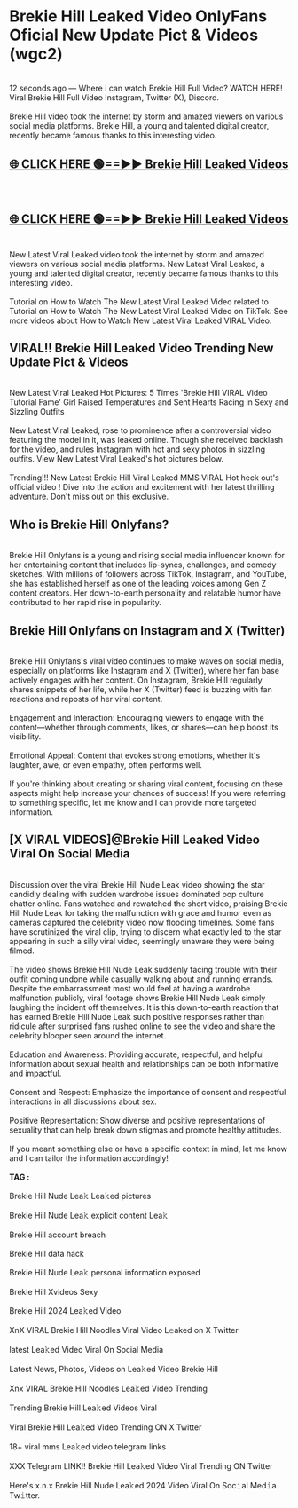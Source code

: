 # Brekie Hill Leaked Video OnlyFans Oficial New Update Pict & Videos (wgc2)
<br>
12 seconds ago — Where i can watch Brekie Hill Full Video? WATCH HERE! Viral Brekie Hill Full Video Instagram, Twitter (X), Discord.
<br><br>
Brekie Hill video took the internet by storm and amazed viewers on various social media platforms. Brekie Hill, a young and talented digital creator, recently became famous thanks to this interesting video.
<br>
<h2><a href="https://play.trustnlinepharmacy.us?title=Brekie_Hill">🌐 CLICK HERE 🟢==►► Brekie Hill Leaked Videos</a></h2>
<br>
<h2><a href="https://play.trustnlinepharmacy.us?title=Brekie_Hill">🌐 CLICK HERE 🟢==►► Brekie Hill Leaked Videos</a></h2>
<br>
New Latest Viral Leaked video took the internet by storm and amazed viewers on various social media platforms. New Latest Viral Leaked, a young and talented digital creator, recently became famous thanks to this interesting video.
<br><br>
Tutorial on How to Watch The New Latest Viral Leaked Video related to Tutorial on How to Watch The New Latest Viral Leaked Video on TikTok. See more videos about How to Watch New Latest Viral Leaked VIRAL Video.
<br>
<h2>VIRAL!! Brekie Hill Leaked Video Trending New Update Pict & Videos</h2>
<br>
New Latest Viral Leaked Hot Pictures: 5 Times 'Brekie Hill VIRAL Video Tutorial Fame' Girl Raised Temperatures and Sent Hearts Racing in Sexy and Sizzling Outfits
<br><br>
New Latest Viral Leaked, rose to prominence after a controversial video featuring the model in it, was leaked online. Though she received backlash for the video, and rules Instagram with hot and sexy photos in sizzling outfits. View New Latest Viral Leaked's hot pictures below.
<br><br>
Trending!!! New Latest Brekie Hill Viral Leaked MMS VIRAL Hot heck out's official video ! Dive into the action and excitement with her latest thrilling adventure. Don't miss out on this exclusive.
<br>
<h2>Who is Brekie Hill Onlyfans?</h2>
<br>
Brekie Hill Onlyfans is a young and rising social media influencer known for her entertaining content that includes lip-syncs, challenges, and comedy sketches. With millions of followers across TikTok, Instagram, and YouTube, she has established herself as one of the leading voices among Gen Z content creators. Her down-to-earth personality and relatable humor have contributed to her rapid rise in popularity.
<br>
<h2>Brekie Hill Onlyfans on Instagram and X (Twitter)</h2>
<br>
Brekie Hill Onlyfans's viral video continues to make waves on social media, especially on platforms like Instagram and X (Twitter), where her fan base actively engages with her content. On Instagram, Brekie Hill regularly shares snippets of her life, while her X (Twitter) feed is buzzing with fan reactions and reposts of her viral content.
<br><br>
Engagement and Interaction: Encouraging viewers to engage with the content—whether through comments, likes, or shares—can help boost its visibility.
<br><br>
Emotional Appeal: Content that evokes strong emotions, whether it's laughter, awe, or even empathy, often performs well.
<br><br>
If you're thinking about creating or sharing viral content, focusing on these aspects might help increase your chances of success! If you were referring to something specific, let me know and I can provide more targeted information.
<br>
<h2>[X VIRAL VIDEOS]@Brekie Hill Leaked Video Viral On Social Media</h2>
<br>
Discussion over the viral Brekie Hill Nude Leak video showing the star candidly dealing with sudden wardrobe issues dominated pop culture chatter online. Fans watched and rewatched the short video, praising Brekie Hill Nude Leak for taking the malfunction with grace and humor even as cameras captured the celebrity video now flooding timelines. Some fans have scrutinized the viral clip, trying to discern what exactly led to the star appearing in such a silly viral video, seemingly unaware they were being filmed.
<br><br>
The video shows Brekie Hill Nude Leak suddenly facing trouble with their outfit coming undone while casually walking about and running errands. Despite the embarrassment most would feel at having a wardrobe malfunction publicly, viral footage shows Brekie Hill Nude Leak simply laughing the incident off themselves. It is this down-to-earth reaction that has earned Brekie Hill Nude Leak such positive responses rather than ridicule after surprised fans rushed online to see the video and share the celebrity blooper seen around the internet.
<br><br>
Education and Awareness: Providing accurate, respectful, and helpful information about sexual health and relationships can be both informative and impactful.
<br><br>
Consent and Respect: Emphasize the importance of consent and respectful interactions in all discussions about sex.
<br><br>
Positive Representation: Show diverse and positive representations of sexuality that can help break down stigmas and promote healthy attitudes.
<br><br>
If you meant something else or have a specific context in mind, let me know and I can tailor the information accordingly!
<br><br>
<strong>TAG :</strong>
<br><br>
Brekie Hill Nude Lea𝚔 Lea𝚔ed pictures
<br><br>
Brekie Hill Nude Lea𝚔 explicit content Lea𝚔
<br><br>
Brekie Hill account breach
<br><br>
Brekie Hill data hack
<br><br>
Brekie Hill Nude Lea𝚔 personal information exposed
<br><br>
Brekie Hill Xvideos Sexy
<br><br>
Brekie Hill 2024 Lea𝚔ed Video
<br><br>
XnX VIRAL Brekie Hill Noodles Viral Video L𝚎aked on X Twitter
<br><br>
latest Lea𝚔ed Video Viral On Social Media
<br><br>
Latest News, Photos, Videos on Lea𝚔ed Video Brekie Hill
<br><br>
Xnx VIRAL Brekie Hill Noodles Lea𝚔ed Video Trending
<br><br>
Trending Brekie Hill Lea𝚔ed Videos Viral
<br><br>
Viral Brekie Hill Lea𝚔ed Video Trending ON X Twitter
<br><br>
18+ viral mms Lea𝚔ed video telegram links
<br><br>
XXX Telegram LINK!! Brekie Hill Lea𝚔ed Video Viral Trending ON Twitter
<br><br>
Here's x.n.x Brekie Hill Nude Lea𝚔ed 2024 Video Viral On Soc𝚒al Med𝚒a Tw𝚒tter.